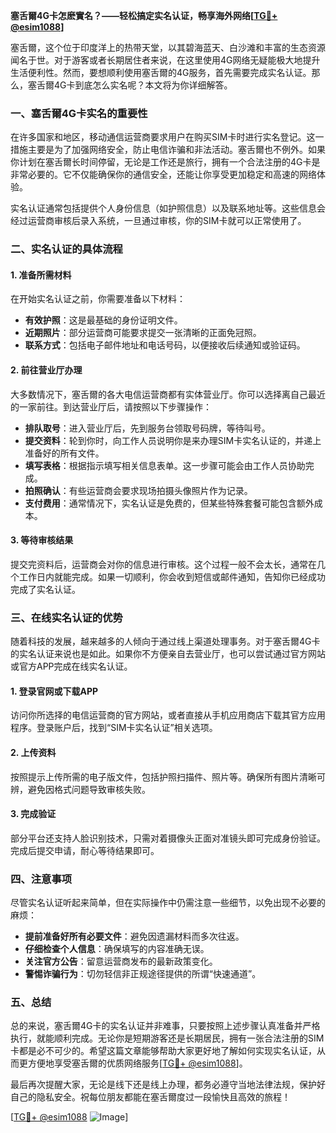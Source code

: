 **塞舌爾4G卡怎麽實名？——轻松搞定实名认证，畅享海外网络[[TG💪+ @esim1088](https://t.me/s/esim1088)]**

塞舌爾，这个位于印度洋上的热带天堂，以其碧海蓝天、白沙滩和丰富的生态资源闻名于世。对于游客或者长期居住者来说，在这里使用4G网络无疑能极大地提升生活便利性。然而，要想顺利使用塞舌爾的4G服务，首先需要完成实名认证。那么，塞舌爾4G卡到底怎么实名呢？本文将为你详细解答。

### 一、塞舌爾4G卡实名的重要性

在许多国家和地区，移动通信运营商要求用户在购买SIM卡时进行实名登记。这一措施主要是为了加强网络安全，防止电信诈骗和非法活动。塞舌爾也不例外。如果你计划在塞舌爾长时间停留，无论是工作还是旅行，拥有一个合法注册的4G卡是非常必要的。它不仅能确保你的通信安全，还能让你享受更加稳定和高速的网络体验。

实名认证通常包括提供个人身份信息（如护照信息）以及联系地址等。这些信息会经过运营商审核后录入系统，一旦通过审核，你的SIM卡就可以正常使用了。

### 二、实名认证的具体流程

#### 1. 准备所需材料

在开始实名认证之前，你需要准备以下材料：

- **有效护照**：这是最基础的身份证明文件。
- **近期照片**：部分运营商可能要求提交一张清晰的正面免冠照。
- **联系方式**：包括电子邮件地址和电话号码，以便接收后续通知或验证码。

#### 2. 前往营业厅办理

大多数情况下，塞舌爾的各大电信运营商都有实体营业厅。你可以选择离自己最近的一家前往。到达营业厅后，请按照以下步骤操作：

- **排队取号**：进入营业厅后，先到服务台领取号码牌，等待叫号。
- **提交资料**：轮到你时，向工作人员说明你是来办理SIM卡实名认证的，并递上准备好的所有文件。
- **填写表格**：根据指示填写相关信息表单。这一步骤可能会由工作人员协助完成。
- **拍照确认**：有些运营商会要求现场拍摄头像照片作为记录。
- **支付费用**：通常情况下，实名认证是免费的，但某些特殊套餐可能包含额外成本。

#### 3. 等待审核结果

提交完资料后，运营商会对你的信息进行审核。这个过程一般不会太长，通常在几个工作日内就能完成。如果一切顺利，你会收到短信或邮件通知，告知你已经成功完成了实名认证。

### 三、在线实名认证的优势

随着科技的发展，越来越多的人倾向于通过线上渠道处理事务。对于塞舌爾4G卡的实名认证来说也是如此。如果你不方便亲自去营业厅，也可以尝试通过官方网站或官方APP完成在线实名认证。

#### 1. 登录官网或下载APP

访问你所选择的电信运营商的官方网站，或者直接从手机应用商店下载其官方应用程序。登录账户后，找到“SIM卡实名认证”相关选项。

#### 2. 上传资料

按照提示上传所需的电子版文件，包括护照扫描件、照片等。确保所有图片清晰可辨，避免因格式问题导致审核失败。

#### 3. 完成验证

部分平台还支持人脸识别技术，只需对着摄像头正面对准镜头即可完成身份验证。完成后提交申请，耐心等待结果即可。

### 四、注意事项

尽管实名认证听起来简单，但在实际操作中仍需注意一些细节，以免出现不必要的麻烦：

- **提前准备好所有必要文件**：避免因遗漏材料而多次往返。
- **仔细检查个人信息**：确保填写的内容准确无误。
- **关注官方公告**：留意运营商发布的最新政策变化。
- **警惕诈骗行为**：切勿轻信非正规途径提供的所谓“快速通道”。

### 五、总结

总的来说，塞舌爾4G卡的实名认证并非难事，只要按照上述步骤认真准备并严格执行，就能顺利完成。无论你是短期游客还是长期居民，拥有一张合法注册的SIM卡都是必不可少的。希望这篇文章能够帮助大家更好地了解如何实现实名认证，从而更方便地享受塞舌爾的优质网络服务[[TG💪+ @esim1088](https://t.me/s/esim1088)]。

最后再次提醒大家，无论是线下还是线上办理，都务必遵守当地法律法规，保护好自己的隐私安全。祝每位朋友都能在塞舌爾度过一段愉快且高效的旅程！

[[TG💪+ @esim1088](https://t.me/s/esim1088) ![Image](https://i.postimg.cc/4NQfJmqS/Snipaste-2025-05-13-00-14-12.png)]